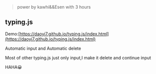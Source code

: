 > power by kawhi&&Esen with 3 hours


## typing.js

Demo:[https://daoyi7.github.io/typing.js/index.html](https://daoyi7.github.io/typing.js/index.html)

Automatic input and Automatic delete

Most of other typing.js just only input,I make it delete and continue input

HAHA😀
